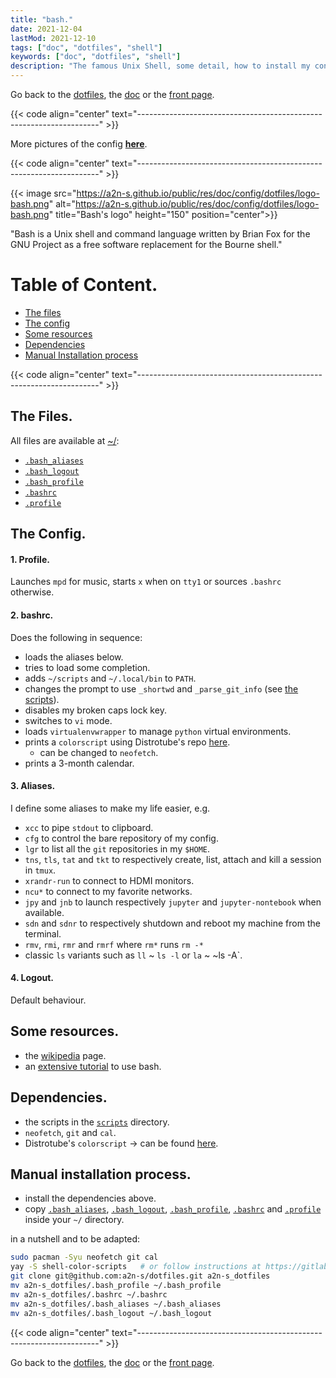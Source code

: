 ```yaml
---
title: "bash."
date: 2021-12-04
lastMod: 2021-12-10
tags: ["doc", "dotfiles", "shell"]
keywords: ["doc", "dotfiles", "shell"]
description: "The famous Unix Shell, some detail, how to install my config."
---
```

Go back to the [dotfiles](/public/doc/config/dotfiles), the [doc](/public/doc/config) or the [front page](/public).  

{{< code align="center" text="--------------------------------------------------------------------" >}}

More pictures of the config [**here**](https://github.com/a2n-s/dotfiles/#4-gallery-toc).

{{< code align="center" text="--------------------------------------------------------------------" >}}

{{< image src="https://a2n-s.github.io/public/res/doc/config/dotfiles/logo-bash.png" 
          alt="https://a2n-s.github.io/public/res/doc/config/dotfiles/logo-bash.png"
          title="Bash's logo" height="150" position="center">}}

"Bash is a Unix shell and command language written by Brian Fox for the GNU Project as a free software replacement for the Bourne shell."

# Table of Content.
- [The files](#the-files)
- [The config](#the-config)
- [Some resources](#some-resources)
- [Dependencies](#dependencies)
- [Manual Installation process](#manual-installation-process)

{{< code align="center" text="--------------------------------------------------------------------" >}}

## The Files.
All files are available at [~/](https://github.com/a2n-s/dotfiles):
- [`.bash_aliases`]
- [`.bash_logout`]
- [`.bash_profile`]
- [`.bashrc`]
- [`.profile`]

## The Config.
#### 1. Profile.
Launches `mpd` for music, starts `x` when on `tty1` or sources `.bashrc` otherwise.
#### 2. bashrc.
Does the following in sequence:
- loads the aliases below.
- tries to load some completion.
- adds `~/scripts` and `~/.local/bin` to `PATH`.
- changes the prompt to use `_shortwd` and `_parse_git_info` (see [the scripts](/public/doc/config/scripts/)).
- disables my broken caps lock key.
- switches to `vi` mode.
- loads `virtualenvwrapper` to manage `python` virtual environments.
- prints a `colorscript` using Distrotube's repo [here](https://gitlab.com/dwt1/shell-color-scripts).
  * can be changed to `neofetch`.
- prints a 3-month calendar.
#### 3. Aliases.
I define some aliases to make my life easier, e.g.
- `xcc` to pipe `stdout` to clipboard.
- `cfg` to control the bare repository of my config.
- `lgr` to list all the `git` repositories in my `$HOME`.
- `tns`, `tls`, `tat` and `tkt` to respectively create, list, attach and kill a session in `tmux`.
- `xrandr-run` to connect to HDMI monitors.
- `ncu*` to connect to my favorite networks.
- `jpy` and `jnb` to launch respectively `jupyter` and `jupyter-nontebook` when available.
- `sdn` and `sdnr` to respectively shutdown and reboot my machine from the terminal.
- `rmv`, `rmi`, `rmr` and `rmrf` where `rm*` runs `rm -*`
- classic `ls` variants such as `ll` ~ `ls -l` or `la` ~ ~ls -A`.
#### 4. Logout.
Default behaviour.

## Some resources.
- the [wikipedia](https://en.wikipedia.org/wiki/Bash_(Unix_shell)) page.
- an [extensive tutorial](https://tldp.org/LDP/Bash-Beginners-Guide/html/index.html) to use bash.

## Dependencies.
- the scripts in the [`scripts`] directory.
- `neofetch`, `git` and `cal`.
- Distrotube's `colorscript` -> can be found [here](https://gitlab.com/dwt1/shell-color-scripts).

## Manual installation process.
- install the dependencies above.
- copy [`.bash_aliases`], [`.bash_logout`], [`.bash_profile`], [`.bashrc`] and [`.profile`] inside your `~/` directory.

in a nutshell and to be adapted:
```bash
sudo pacman -Syu neofetch git cal
yay -S shell-color-scripts   # or follow instructions at https://gitlab.com/dwt1/shell-color-scripts#installing-shell-color-scripts-on-other-linux-distrtibutions 
git clone git@github.com:a2n-s/dotfiles.git a2n-s_dotfiles
mv a2n-s_dotfiles/.bash_profile ~/.bash_profile
mv a2n-s_dotfiles/.bashrc ~/.bashrc
mv a2n-s_dotfiles/.bash_aliases ~/.bash_aliases
mv a2n-s_dotfiles/.bash_logout ~/.bash_logout
```

{{< code align="center" text="--------------------------------------------------------------------" >}}

Go back to the [dotfiles](/public/doc/config/dotfiles), the [doc](/public/doc/config) or the [front page](/public).  

[`scripts`]:       https://github.com/a2n-s/dotfiles/blob/main/scripts
[`.bash_aliases`]: https://github.com/a2n-s/dotfiles/blob/main/.bash_aliases
[`.bash_logout`]:  https://github.com/a2n-s/dotfiles/blob/main/.bash_logout
[`.bash_profile`]: https://github.com/a2n-s/dotfiles/blob/main/.bash_profile
[`.bashrc`]:       https://github.com/a2n-s/dotfiles/blob/main/.bashrc
[`.profile`]:      https://github.com/a2n-s/dotfiles/blob/main/.profile
